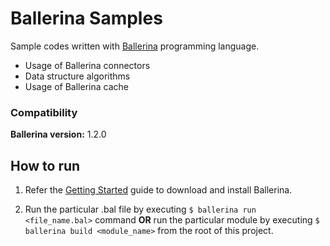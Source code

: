 # Ballerina Samples

Sample codes written with [Ballerina](https://ballerina.io) programming language.
- Usage of Ballerina connectors
- Data structure algorithms
- Usage of Ballerina cache

### Compatibility

**Ballerina version:** 1.2.0

## How to run

1. Refer the [Getting Started](https://ballerina.io/learn/getting-started/) guide to download and install Ballerina.

2. Run the particular .bal file by executing `$ ballerina run <file_name.bal>` command **OR** run the particular module by executing `$ ballerina build <module_name>` from the root of this project.
